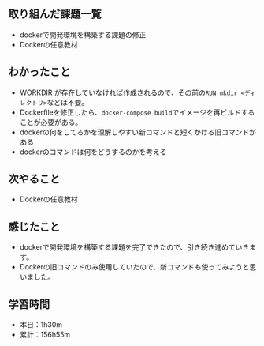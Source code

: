 ## 取り組んだ課題一覧
- dockerで開発環境を構築する課題の修正
- Dockerの任意教材
## わかったこと
- WORKDIR が存在していなければ作成されるので、その前の`RUN mkdir <ディレクトリ>`などは不要。
- Dockerfileを修正したら、`docker-compose build`でイメージを再ビルドすることが必要がある。
- dockerの何をしてるかを理解しやすい新コマンドと短くかける旧コマンドがある
- dockerのコマンドは何をどうするのかを考える
## 次やること
- Dockerの任意教材
## 感じたこと
- dockerで開発環境を構築する課題を完了できたので、引き続き進めていきます。
- Dockerの旧コマンドのみ使用していたので、新コマンドも使ってみようと思いました。
## 学習時間
- 本日：1h30m
- 累計：156h55m
